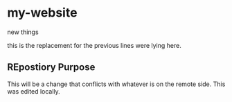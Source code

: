 # my-website

new things


this is the replacement for the previous lines were lying here. 

## REpostiory Purpose

This will be a change that conflicts
with whatever is on the remote side.
This was edited locally.